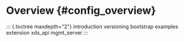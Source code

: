 Overview {#config_overview}
========

::: {.toctree maxdepth="2"}
introduction versioning bootstrap examples extension xds_api mgmt_server
:::
